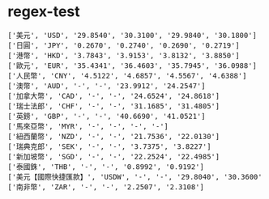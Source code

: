 # regex-test
<pre>
['美元', 'USD', '29.8540', '30.3100', '29.9840', '30.1800']
['日圓', 'JPY', '0.2670', '0.2740', '0.2690', '0.2719']
['港幣', 'HKD', '3.7843', '3.9153', '3.8132', '3.8850']
['歐元', 'EUR', '35.4341', '36.4603', '35.7945', '36.0988']
['人民幣', 'CNY', '4.5122', '4.6857', '4.5567', '4.6388']
['澳幣', 'AUD', '-', '-', '23.9912', '24.2547']
['加拿大幣', 'CAD', '-', '-', '24.6524', '24.8618']
['瑞士法郎', 'CHF', '-', '-', '31.1685', '31.4805']
['英鎊', 'GBP', '-', '-', '40.6690', '41.0521']
['馬來亞幣', 'MYR', '-', '-', '-', '-']
['紐西蘭幣', 'NZD', '-', '-', '21.7536', '22.0130']
['瑞典克郎', 'SEK', '-', '-', '3.7375', '3.8227']
['新加坡幣', 'SGD', '-', '-', '22.2524', '22.4985']
['泰國銖', 'THB', '-', '-', '0.8992', '0.9192']
['美元【國際快捷匯款】', 'USDW', '-', '-', '29.8040', '30.3600']
['南非幣', 'ZAR', '-', '-', '2.2507', '2.3108']
</pre>
